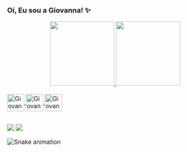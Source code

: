 ### Oi, Eu sou a Giovanna! ✨

<div align="center">
  <a href="https://github.com/GiovannaCstr">
  <img height="150em" src="https://github-readme-stats.vercel.app/api?username=GiovannaCstr&show_icons=true&theme=cobalt&include_all_commits=true&count_private=true"/>
  <img height="150em" src="https://github-readme-stats.vercel.app/api/top-langs/?username=GiovannaCstr&show_icons=true&theme=cobalt&include_all_commits=true&count_private=true"/>
    </div>
<div style="display: inline_block"><br>
  <img align="center" alt="Giovanna-Ts" height="40" width="40" src="https://cdn.jsdelivr.net/gh/devicons/devicon/icons/html5/html5-original.svg">
  <img align="center" alt="Giovanna-Js" height="40" width="40" src="https://cdn.jsdelivr.net/gh/devicons/devicon/icons/css3/css3-original.svg">
  <img align="center" alt="Giovanna-Js" height="40" width="40" src="https://cdn.jsdelivr.net/gh/devicons/devicon/icons/javascript/javascript-original.svg">
</div>

##

<div>  
  <a href = "mailto:gpereirac2001@gmail.com"><img src="https://img.shields.io/badge/Gmail-D14836?style=for-the-badge&logo=gmail&logoColor=white"></a>
  <a href="https://www.linkedin.com/in/giovannapcastro/" target="_blank"><img src="https://img.shields.io/badge/LinkedIn-0077B5?style=for-the-badge&logo=linkedin&logoColor=white"></a>
</div>

 ![Snake animation](https://github.com/GiovannaCstr/GiovannaCstr/blob/output/github-contribution-grid-snake.svg)
